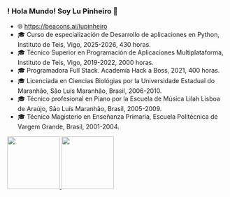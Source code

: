 ### ! Hola Mundo! Soy Lu Pinheiro 👋
- 🌐  https://beacons.ai/lupinheiro
- 🎓 Curso de especialización de Desarrollo de aplicaciones en Python, Instituto de Teis, Vigo, 2025-2026, 430 horas.
- 🎓 Técnico Superior en Programación de Aplicaciones Multiplataforma, Instituto de Teis, Vigo, 2019-2022, 2000 horas.
- 🎓 Programadora Full Stack. Academía Hack a Boss, 2021, 400 horas.
- 🎓 Licenciada en Ciencias Biológias por la Universidade Estadual do Maranhão, São Luís Maranhão, Brasil, 2006-2010.
- 🎓 Técnico  profesional en Piano por la Escuela de Música Lilah Lisboa de Araújo, São Luís Maranhão, Brasil, 2005-2009.
- 🎓 Técnico Magisterio en Enseñanza Primaria, Escuela Politécnica de Vargem Grande, Brasil, 2001-2004.
  
<div>
  <a href="https://beacons.ai/lupinheiro">
    <img  height="120em" src= "https://github-readme-stats.vercel.app/api?username=lucpinheiro&show_icons=true&theme=highcontrast&include_all_commits=true&count_private=true"/>
    <img  height="120em" src= "https://github-readme-stats.vercel.app/api/top-langs/?username=lucpinheiro&layout=compact&langs_count=16&theme=highcontrast"/>                       
</div>
